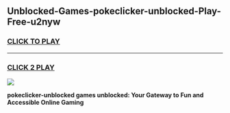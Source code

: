 
## Unblocked-Games-pokeclicker-unblocked-Play-Free-u2nyw
<h3>
<a href="https://premium76.site?title=pokeclicker-unblocked&ref=23A">CLICK TO PLAY</a></h3>
<hr>

<h3>
<a href="https://premium76.site?title=pokeclicker-unblocked&ref=23A">CLICK 2 PLAY</a>
  
</h3>

<a href="https://premium76.site?title=pokeclicker-unblocked&ref=23A"><img src="https://clearcache.store/games.png"></a>


**pokeclicker-unblocked games unblocked: Your Gateway to Fun and Accessible Online Gaming**
